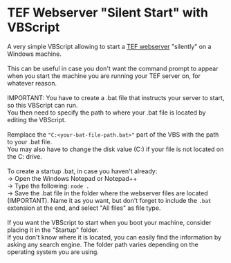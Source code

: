 # TEF Webserver "Silent Start" with VBScript
A very simple VBScript allowing to start a [TEF webserver](https://github.com/NoobishSVK/fm-dx-webserver/) "silently" on a Windows machine.
<br>
<br>
This can be useful in case you don't want the command prompt to appear when you start the machine you are running your TEF server on, for whatever reason.
<br>
<br>
IMPORTANT: You have to create a .bat file that instructs your server to start, so this VBScript can run.
<br>
You then need to specify the path to where your .bat file is located by editing the VBScript.
<br>
<br>
Remplace the ```"C:<your-bat-file-path.bat>"``` part of the VBS with the path to your .bat file.
<br>
You may also have to change the disk value (C:) if your file is not located on the C: drive.
<br>
<br>
To create a startup .bat, in case you haven't already:
<br>
-> Open the Windows Notepad or Notepad++
<br>
-> Type the following: ```node .```
<br>
-> Save the .bat file in the folder where the webserver files are located (IMPORTANT). Name it as you want, but don't forget to include the ```.bat``` extension at the end, and select "All files" as file type.
<br>
<br>
If you want the VBScript to start when you boot your machine, consider placing it in the "Startup" folder.
<br>
If you don't know where it is located, you can easily find the information by asking any search engine. The folder path varies depending on the operating system you are using.
